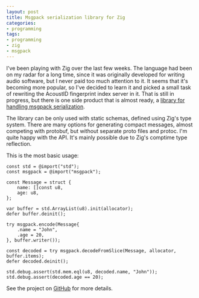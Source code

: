 ```yaml
---
layout: post
title: Msgpack serialization library for Zig
categories:
- programming
tags:
- programming
- zig
- msgpack
---
```


I've been playing with Zig over the last few weeks. The language had been on my radar for a long time, since it was originally developed for writing audio software,
but I never paid too much attention to it. It seems that it's becoming more popular, so I've decided to learn it and
picked a small task of rewriting the AcoustID fingerprint index server in it. That is still in progress, but there is one side product that is almost
ready, a [library for handling msgpack serialization](https://github.com/lalinsky/msgpack.zig).

The library can be only used with static schemas, defined using Zig's type system. There are many options for generating compact messages, almost competing with protobuf,
but without separate proto files and protoc. I'm quite happy with the API. It's mainly possible due to Zig's comptime type reflection.

This is the most basic usage:

```zig
const std = @import("std");
const msgpack = @import("msgpack");

const Message = struct {
    name: []const u8,
    age: u8,
};

var buffer = std.ArrayList(u8).init(allocator);
defer buffer.deinit();

try msgpack.encode(Message{
    .name = "John",
    .age = 20,
}, buffer.writer());

const decoded = try msgpack.decodeFromSlice(Message, allocator, buffer.items);
defer decoded.deinit();

std.debug.assert(std.mem.eql(u8, decoded.name, "John"));
std.debug.assert(decoded.age == 20);
```

See the project on [GitHub](https://github.com/lalinsky/msgpack.zig) for more details.
